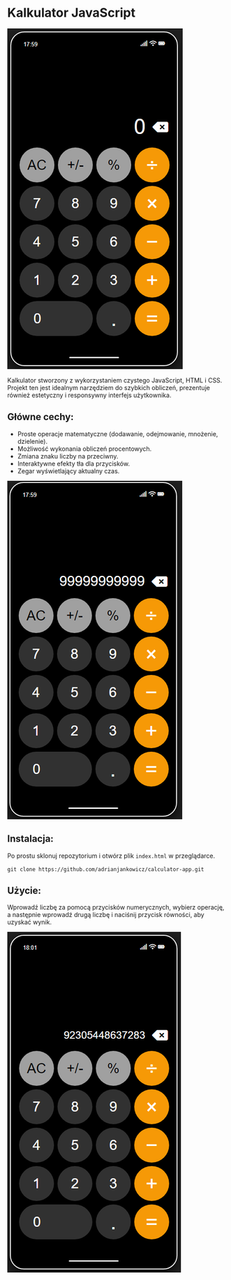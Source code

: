 ﻿# Kalkulator JavaScript

![screenshot1](./preview/app1.PNG)

Kalkulator stworzony z wykorzystaniem czystego JavaScript, HTML i CSS. Projekt ten jest idealnym narzędziem do szybkich obliczeń, prezentuje również estetyczny i responsywny interfejs użytkownika.

## Główne cechy:

- Proste operacje matematyczne (dodawanie, odejmowanie, mnożenie, dzielenie).
- Możliwość wykonania obliczeń procentowych.
- Zmiana znaku liczby na przeciwny.
- Interaktywne efekty tła dla przycisków.
- Zegar wyświetlający aktualny czas.

![screenshot2](./preview/app2.PNG)

## Instalacja:

Po prostu sklonuj repozytorium i otwórz plik `index.html` w przeglądarce.

```
git clone https://github.com/adrianjankowicz/calculator-app.git
```

## Użycie:

Wprowadź liczbę za pomocą przycisków numerycznych, wybierz operację, a następnie wprowadź drugą liczbę i naciśnij przycisk równości, aby uzyskać wynik.

![screenshot3](./preview/app3.PNG)
